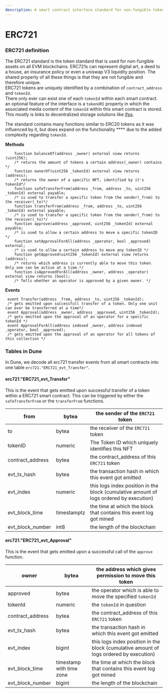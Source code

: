 ```yaml
---
description: A smart contract interface standard for non-fungible tokens.
---
```


# ERC721

### **ERC721 definition**

The ERC721 standard is the token standard that is used for non-fungible assets on all EVM blockchains. ERC721s can represent digital art, a deed to a house, an insurance policy or even a uniswap V3 liquidity position. The shared property of all these things is that they are not fungible and therefore unique. \
ERC721 tokens are uniquely identified by a combination of `contract_address` and `tokenId`. \
There only ever can exist one of each `tokenId` within each smart contract. an optional feature of the interface is a `tokenURI` property in which the associated media content of the `tokenId` within this smart contract is stored. This mostly is links to decentralized storage solutions like [ifps](https://ipfs.io/).

The standard contains many functions similar to ERC20 tokens as it was influenced by it, but does expand on the functionality **** due to the added complexity regarding `tokenId`.

**Methods**

```solidity
    function balanceOf(address _owner) external view returns (uint256); 
    /* returns the amount of tokens a certain address(_owner) contains */
    function ownerOf(uint256 _tokenId) external view returns (address);
    /* returns the owner of a specific NFT, identified by it's tokenId*/
    function safeTransferFrom(address _from, address _to, uint256 _tokenId) external payable;
    /* is used to transfer a specific token from the sender(_from) to the receiver(_to)*/
    function transferFrom(address _from, address _to, uint256 _tokenId) external payable;
    /* is used to transfer a specific token from the sender(_from) to the receiver(_to)*/
    function approve(address _approved, uint256 _tokenId) external payable;
    /* is used to allow a certain address to move a specific tokenID */
    function setApprovalForAll(address _operator, bool _approved) external;
    /* is used to allow a certain address to move any tokenID */
    function getApproved(uint256 _tokenId) external view returns (address);
    /* returns which address is currently able to move this token. Only one can be active at a time.*/
    function isApprovedForAll(address _owner, address _operator) external view returns (bool);
    /* Tells whether an operator is approved by a given owner. */
```

**Events**

```solidity
 event Transfer(address _from, address _to, uint256 _tokenId);
 /* gets emitted upon successfull transfer of a token. Only one unit can ever be transferred at a time*/
 event Approval(address _owner, address _approved, uint256 _tokenId);
 /* gets emitted upon the approval of an operator for a specific tokenId */
 event ApprovalForAll(address indexed _owner, address indexed _operator, bool _approved);
 /* gets emitted upon the approval of an operator for all tokens of this collection */
```

### **Tables in Dune**

In Dune, we decode all erc721 transfer events from all smart contracts into one table `erc721."ERC721_evt_Transfer"`.

#### **erc721."ERC721\_evt\_Transfer"**

This is the event that gets emitted upon successful transfer of a token within a ERC721 smart contract. This can be triggered by either the `safeTransferFrom` or the `transferFrom` functions.

| from               | bytea       | the sender of the `ERC721` token                                                       |
| ------------------ | ----------- | -------------------------------------------------------------------------------------- |
| to                 | bytea       | the receiver of the `ERC721` token                                                     |
| tokenID            | numeric     | The Token ID which uniquely identifies this NFT                                        |
| contract\_address  | bytea       | the contract\_address of this `ERC721` token                                           |
| evt\_tx\_hash      | bytea       | the transaction hash in which this event got emitted                                   |
| evt\_index         | numeric     | this logs index position in the block (cumulative amount of logs ordered by execution) |
| evt\_block\_time   | timestamptz | the time at which the block that contains this event log got mined                     |
| evt\_block\_number | int8        | the length of the blockchain                                                           |

#### erc721."ERC721\_evt\_Approval"

This is the event that gets emitted upon a successful call of the `approve` function.

| owner              | bytea                    | the address which gives permission to move this token                                  |
| ------------------ | ------------------------ | -------------------------------------------------------------------------------------- |
| approved           | bytea                    | the operator which is able to move the specified `tokenId`                             |
| tokenId            | numeric                  | the `tokenId` in question                                                              |
| contract\_address  | bytea                    | the contract\_address of this `ERC721` token                                           |
| evt\_tx\_hash      | bytea                    | the transaction hash in which this event got emitted                                   |
| evt\_index         | bigint                   | this logs index position in the block (cumulative amount of logs ordered by execution) |
| evt\_block\_time   | timestamp with time zone | the time at which the block that contains this event log got mined                     |
| evt\_block\_number | bigint                   | the length of the blockchain                                                           |
